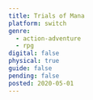 ```yaml
---
title: Trials of Mana
platform: switch
genre:
  - action-adventure
  - rpg
digital: false
physical: true
guide: false
pending: false
posted: 2020-05-01
---
```

